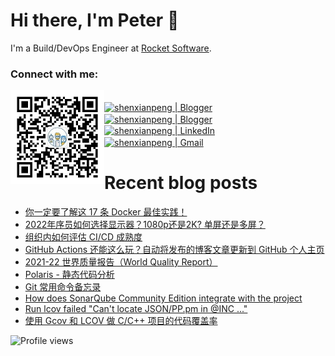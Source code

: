 # Hi there, I'm Peter 👋

I'm a Build/DevOps Engineer at [Rocket Software](https://www.rocketsoftware.com).

### Connect with me: 
<img align="left" width="150" height="150" src="https://github.com/shenxianpeng/blog/blob/master/source/about/index/qrcode.jpg"><br>
[<img align="center" alt="shenxianpeng | Blogger" width="25px" src="https://cdn.jsdelivr.net/npm/simple-icons@3.13.0/icons/blogger.svg" />][blogger]<br>
[<img align="center" alt="shenxianpeng | Blogger" width="25px" src="https://cdn.jsdelivr.net/npm/simple-icons@3.13.0/icons/wechat.svg" />][wechat]<br>
[<img align="center" alt="shenxianpeng | LinkedIn" width="25px" src="https://cdn.jsdelivr.net/npm/simple-icons@v3/icons/linkedin.svg" />][linkedin]<br>
[<img align="center" alt="shenxianpeng | Gmail" width="25px" src="https://cdn.jsdelivr.net/npm/simple-icons@3.13.0/icons/gmail.svg" />][gmail]<br>

# Recent blog posts

<!-- BLOG-POST-LIST:START -->
- [你一定要了解这 17 条 Docker 最佳实践！](https://shenxianpeng.github.io/2022/01/docker-best-practice/)
- [2022年序员如何选择显示器？1080p还是2K? 单屏还是多屏？](https://shenxianpeng.github.io/2021/12/choose-monitor/)
- [组织内如何评估 CI/CD 成熟度](https://shenxianpeng.github.io/2021/12/cicd-assessment/)
- [GitHub Actions 还能这么玩？自动将发布的博客文章更新到 GitHub 个人主页](https://shenxianpeng.github.io/2021/11/special-repository/)
- [2021-22 世界质量报告（World Quality Report）](https://shenxianpeng.github.io/2021/11/world-quality-report/)
- [Polaris - 静态代码分析](https://shenxianpeng.github.io/2021/10/what-is-polaris/)
- [Git 常用命令备忘录](https://shenxianpeng.github.io/2021/10/git-cheatsheet/)
- [How does SonarQube Community Edition integrate with the project](https://shenxianpeng.github.io/2021/09/sonarqube-integration/)
- [Run lcov failed &quot;Can&#39;t locate JSON/PP.pm in @INC ...&quot;](https://shenxianpeng.github.io/2021/09/lcov-error/)
- [使用 Gcov 和 LCOV 做 C/C++ 项目的代码覆盖率](https://shenxianpeng.github.io/2021/08/gcov-example-cn/)
<!-- BLOG-POST-LIST:END -->

[blogger]: https://shenxianpeng.github.io/
[wechat]: http://mp.weixin.qq.com/profile?src=3&timestamp=1636449668&ver=1&signature=mWc-OIPct-8wSKUXsur7QPDlIvIE*B70DUninRKnMcS4yQGuJj7JEaK-FxzsHGdVbK4yX8PvY60*a0iEEj7Njw==
<!-- [wechat]: http://mp.weixin.qq.com/mp/getmasssendmsg?__biz=MzU2NjE2MDY0MA==#wechat_webview_type=1&wechat_redirect -->
[linkedin]: https://www.linkedin.com/in/xianpeng-shen/
[gmail]: mailto:xianpeng.shen@gmail.com

 ![Profile views](https://gpvc.arturio.dev/shenxianpeng)

<!-- **shenxianpeng/shenxianpeng** is a ✨ _special_ ✨ repository because its `README.md` (this file) appears on your GitHub profile.

Here are some ideas to get you started:

- 🔭 I’m currently working on ...
- 🌱 I’m currently learning ...
- 👯 I’m looking to collaborate on ...
- 🤔 I’m looking for help with ...
- 💬 Ask me about ...
- 📫 How to reach me: ...
- 😄 Pronouns: ...
- ⚡ Fun fact: ...

[![GitHub Streak](https://github-readme-streak-stats.herokuapp.com/?user=shenxianpeng&theme=dark)](https://git.io/streak-stats)

 -->
